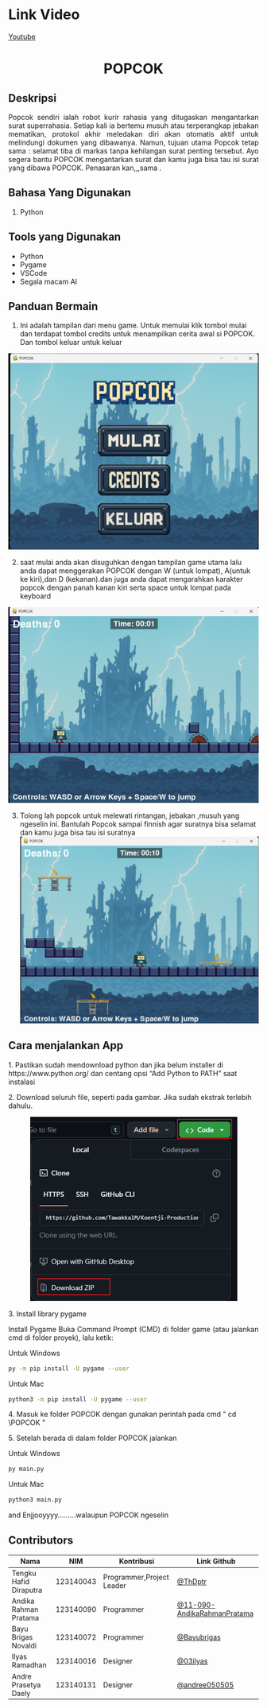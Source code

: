 # Link Video 

[Youtube ](https://youtu.be/wyeiKUzZCQ0)


# <h1 align="center">POPCOK</h1>

##  Deskripsi

<p align="justify">
  Popcok sendiri ialah robot kurir rahasia yang ditugaskan 
mengantarkan surat superrahasia. Setiap kali ia bertemu musuh 
atau terperangkap jebakan mematikan, protokol akhir meledakan
diri  akan otomatis aktif untuk melindungi dokumen yang dibawanya. 
Namun, tujuan utama Popcok tetap sama : selamat tiba di markas 
tanpa kehilangan surat penting tersebut.  Ayo segera bantu POPCOK 
mengantarkan surat dan kamu juga bisa tau isi surat yang dibawa POPCOK.
Penasaran kan,,,sama .
</p>

## Bahasa Yang Digunakan

<ol>
    <li> Python</li>
</ol>

##  Tools yang Digunakan
- Python
- Pygame
- VSCode
- Segala macam AI


## Panduan Bermain

1. Ini adalah tampilan dari menu game. Untuk memulai klik tombol mulai
   dan terdapat tombol credits untuk menampilkan cerita awal si POPCOK.
   Dan tombol keluar untuk keluar 

![Tampilan menu!](POPCOK/README/halaman_mulai.png)

2. saat mulai anda akan disuguhkan dengan tampilan game utama 
   lalu anda dapat menggerakan POPCOK dengan W (untuk lompat),
   A(untuk ke kiri),dan D (kekanan).dan juga anda dapat mengarahkan
   karakter popcok dengan panah kanan kiri serta space untuk lompat
   pada keyboard 

![Lompat lompat!](POPCOK/README/awal_game.png)

3. Tolong lah popcok untuk melewati rintangan, jebakan ,musuh yang 
ngeselin ini. Bantulah Popcok sampai finnish agar suratnya bisa 
selamat dan kamu juga bisa tau isi suratnya 
![Good luck!](POPCOK/README/saat_finnish.png)




## Cara menjalankan App
<p>1. Pastikan sudah mendownload python dan jika belum installer di https://www.python.org/
      dan centang opsi “Add Python to PATH” saat instalasi</p>
<p>2. Download seluruh file, seperti pada gambar. Jika sudah ekstrak terlebih dahulu.</p>


<p align="center">
  <img src="POPCOK/README/zip.png" alt="Download File!" />
</p>
<p>3. Install library pygame</p>

<p align="justify">
Install Pygame Buka Command Prompt (CMD) di folder game 
(atau jalankan cmd di folder proyek), lalu ketik:
</p>

<p>Untuk Windows</p>

```bash
py -m pip install -U pygame --user
```

<p>Untuk Mac</p>

```bash
python3 -m pip install -U pygame --user
```
<p>4. Masuk ke folder POPCOK dengan gunakan perintah pada cmd " cd \POPCOK "</p>

<p>5. Setelah berada di dalam folder POPCOK jalankan </p>
<p>Untuk Windows</p>

```bash
py main.py

```

<p>Untuk Mac</p>

```bash
python3 main.py
```

<p>and Enjjooyyyy.........walaupun POPCOK ngeselin</p>


## Contributors

| Nama                      | NIM       | Kontribusi                 | Link Github                                                                  |
| --------------------------| --------- | -------------------------- | ---------------------------------------------------------------------------- |
| Tengku Hafid Diraputra    | 123140043 | Programmer,Project Leader  | [@ThDptr](https://github.com/ThDptr)                                         |
| Andika Rahman Pratama     | 123140090 | Programmer                 | [@11-090-AndikaRahmanPratama](https://github.com/11-090-AndikaRahmanPratama) |
| Bayu Brigas Novaldi       | 123140072 | Programmer                 | [@Bayubrigas](https://github.com/Bayubrigas)                                 |
| Ilyas Ramadhan            | 123140016 | Designer                   | [@03ilyas](https://github.com/03ilyas)                                       |
| Andre Prasetya Daely      | 123140131 | Designer                   | [@andree050505](http://github.com/andree050505)                              |

